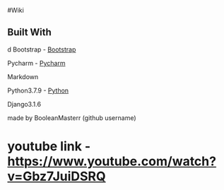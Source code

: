#Wiki 


Built With 
--
d
Bootstrap - [Bootstrap](https://getbootstrap.com/)

Pycharm - [Pycharm](https://www.jetbrains.com/pycharm/)

Markdown

Python3.7.9 - [Python](https://www.python.org/)

Django3.1.6 

made by BooleanMasterr (github username)

# youtube link - https://www.youtube.com/watch?v=Gbz7JuiDSRQ